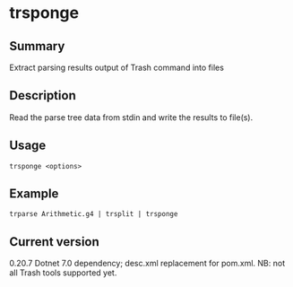 # trsponge

## Summary

Extract parsing results output of Trash command into files

## Description

Read the parse tree data from stdin and write the
results to file(s).

## Usage

    trsponge <options>

## Example

    trparse Arithmetic.g4 | trsplit | trsponge

## Current version

0.20.7 Dotnet 7.0 dependency; desc.xml replacement for pom.xml. NB: not all Trash tools supported yet.
